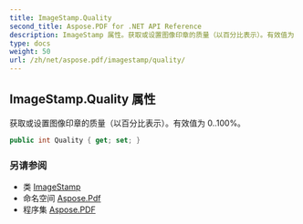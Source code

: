 ```yaml
---
title: ImageStamp.Quality
second_title: Aspose.PDF for .NET API Reference
description: ImageStamp 属性。获取或设置图像印章的质量（以百分比表示）。有效值为 0..100
type: docs
weight: 50
url: /zh/net/aspose.pdf/imagestamp/quality/
---
```

## ImageStamp.Quality 属性

获取或设置图像印章的质量（以百分比表示）。有效值为 0..100%。

```csharp
public int Quality { get; set; }
```

### 另请参阅

* 类 [ImageStamp](../)
* 命名空间 [Aspose.Pdf](../../../aspose.pdf/)
* 程序集 [Aspose.PDF](../../../)